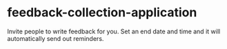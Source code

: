 # feedback-collection-application
Invite people to write feedback for you. Set an end date and time and it will automatically send out reminders.
